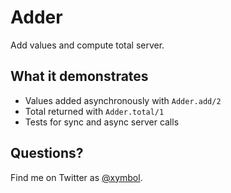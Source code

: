 # Adder

Add values and compute total server.

## What it demonstrates

- Values added asynchronously with `Adder.add/2`
- Total returned with `Adder.total/1`
- Tests for sync and async server calls

## Questions?

Find me on Twitter as [@xymbol](https://twitter.com/xymbol).
